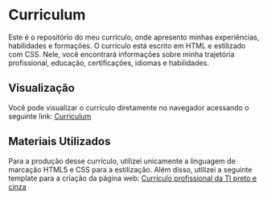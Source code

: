 # Curriculum

Este é o repositório do meu currículo, onde apresento minhas experiências, habilidades e formações. O currículo está escrito em HTML e estilizado com CSS. Nele, você encontrará informações sobre minha trajetória profissional, educação, certificações, idiomas e habilidades.

## Visualização

Você pode visualizar o currículo diretamente no navegador acessando o seguinte link: [Curriculum](https://curriculum-lilac.vercel.app/)

## Materiais Utilizados

Para a produção desse currículo, utilizei unicamente a linguagem de marcação HTML5 e CSS para a estilização. Além disso, utilizei a seguinte template para a criação da página web: [Currículo profissional da TI preto e cinza](https://www.canva.com/p/templates/EAEl_fMs7JA-curr-culo-profissional-da-ti-preto-e-cinza/)

